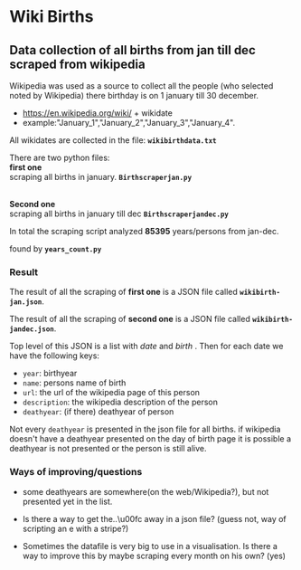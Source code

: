 # Wiki Births 

## Data collection of all births from jan till dec scraped from wikipedia 
Wikipedia was used as a source to collect all the people (who selected noted by Wikipedia) there birthday is on 1 january till 30 december.

- https://en.wikipedia.org/wiki/ + wikidate
- example:"January_1","January_2","January_3","January_4".

All wikidates are collected in the file: **`wikibirthdata.txt`**

There are two python files: 
<br>**first one** <br>
scraping all births in january. **`Birthscraperjan.py`**

<br>**Second one** <br>
 scraping all births in january till dec **`Birthscraperjandec.py`** 

In total the scraping script analyzed **85395** years/persons from jan-dec.

found by **`years_count.py`**


### Result

The result of all the scraping of  **first one** is a JSON file called **`wikibirth-jan.json`**.

The result of all the scraping of  **second one** is a JSON file called **`wikibirth-jandec.json`**.



Top level of this JSON is a list with *date* and *birth* . Then for each date we have the following keys:

- `year`: birthyear
- `name`: persons name of birth
- `url`: the url of the wikipedia page of this person
- `description`: the wikipedia description of the person
- `deathyear`: (if there) deathyear of person

Not every `deathyear` is presented in the json file for all births. if wikipedia doesn't have a deathyear presented on the day of birth page it is possible a deathyear is not presented or the person is still alive. 

### Ways of improving/questions
- some deathyears are somewhere(on the web/Wikipedia?), but not presented yet in the list.

- Is there a way to get the..\u00fc away in a json file? (guess not, way of scripting an e with a stripe?)

- Sometimes the datafile is very big to use in a visualisation. Is there a way to improve this by maybe scraping every month on his own? (yes)
